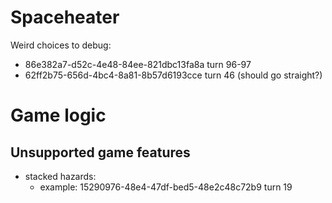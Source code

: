 # Spaceheater
Weird choices to debug:
- 86e382a7-d52c-4e48-84ee-821dbc13fa8a turn 96-97
- 62ff2b75-656d-4bc4-8a81-8b57d6193cce turn 46 (should go straight?)

# Game logic
## Unsupported game features
- stacked hazards:
  - example: 15290976-48e4-47df-bed5-48e2c48c72b9 turn 19